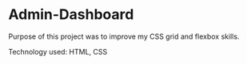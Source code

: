 # Admin-Dashboard

Purpose of this project was to improve my CSS grid and flexbox skills.

Technology used: 
HTML,
CSS
